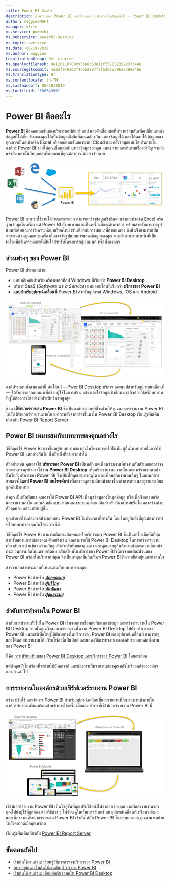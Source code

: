 ```yaml
---
title: Power BI คืออะไร
description: ภาพรวมของ Power BI และส่วนต่าง ๆ ทำงานด้วยกันอย่างไร - Power BI Desktop, บริการของ Power BI, Power BI สำหรับอุปกรณ์เคลื่อนที่, เซิร์ฟเวอร์รายงาน, Power BI Embedded
author: maggiesMSFT
manager: kfile
ms.service: powerbi
ms.subservice: powerbi-service
ms.topic: overview
ms.date: 08/19/2019
ms.author: maggies
LocalizationGroup: Get started
ms.openlocfilehash: 0e12d110708c955e0c63e11f7578523222375448
ms.sourcegitcommit: 4a3afe761d2f4a5bd897fafb36b53961739e8466
ms.translationtype: HT
ms.contentlocale: th-TH
ms.lasthandoff: 08/20/2019
ms.locfileid: "69654999"
---
```

# <a name="what-is-power-bi"></a>Power BI คืออะไร
**Power BI** คือคอลเลกชันของบริการซอฟต์แวร์ แอป และตัวเชื่อมต่อที่ทำงานร่วมกันเพื่อเปลี่ยนแหล่งข้อมูลที่ไม่เกี่ยวข้องของคุณให้เป็นข้อมูลเชิงลึกที่สอดคล้องกัน แสดงข้อมูลได้ และโต้ตอบได้ ข้อมูลของคุณอาจเป็นสเปรดชีต Excel หรือคอลเลกชันของระบบ Cloud และคลังข้อมูลแบบไฮบริดภายในองค์กร Power BI ช่วยให้คุณเชื่อมต่อกับแหล่งข้อมูลของคุณ แสดงภาพ และค้นพบเรื่องสำคัญ รวมถึงแชร์สิ่งเหล่านั้นกับบุคคลหรือทุกคนที่คุณต้องการได้อย่างง่ายดาย

![ไดอะแกรมแสดงแหล่งการป้อนข้อมูลสำหรับ Power BI](media/power-bi-overview/power-bi-input-new.png)

Power BI สามารถใช้งานได้ง่ายและสะดวก สามารถสร้างข้อมูลเชิงลึกด่วนจากสเปรดชีต Excel หรือฐานข้อมูลในเครื่อง แต่ Power BI ยังทนทานและเป็นเครื่องมือระดับองค์กร พร้อมสำหรับการวางรูปแบบพิเศษและการวิเคราะห์แบบเรียลไทม์ เช่นเดียวกับการพัฒนาที่กำหนดเอง ดังนั้นจึงสามารถเป็นรายงานส่วนบุคคลและเครื่องมือการจัดรูปแบบการแสดงข้อมูลของคุณ และยังสามารถทำหน้าที่เป็นเครื่องมือวิเคราะห์และตัดสินใจสำหรับโครงการกลุ่ม แผนก หรือทั้งองค์กร

## <a name="the-parts-of-power-bi"></a>ส่วนต่างๆ ของ Power BI
Power BI ประกอบด้วย: 
- แอปพลิเคชันสำหรับเครื่องเดสก์ท็อป Windows ที่เรียกว่า **Power BI Desktop**
- บริการ SaaS (*Software as a Service*) แบบออนไลน์ที่เรียกว่า **บริการของ Power BI** 
- **แอปสำหรับอุปกรณ์เคลื่อนที่** Power BI สำหรับอุปกรณ์ Windows, iOS และ Android

![Power BI Desktop, บริการ, อุปกรณ์เคลื่อนที่](media/power-bi-overview/power-bi-overview-blocks.png)

องค์ประกอบทั้งสามเหล่านี้ อันได้แก่ &mdash;Pwer BI Desktop บริการ และแอปสำหรับอุปกรณ์เคลื่อนที่&mdash; ได้รับการออกแบบมาเพื่อช่วยผู้ใช้ในการสร้าง แชร์ และใช้ข้อมูลเชิงลึกทางธุรกิจด้วยวิธีหรือบทบาทที่ผู้ใช้ต้องการได้อย่างมีประสิทธิภาพสูงสุด

ส่วน **เซิร์ฟเวอร์รายงาน Power BI** ซึ่งเป็นองค์ประกอบที่สี่จะช่วยให้คุณเผยแพร่รายงาน Power BI ไปยังเซิร์ฟเวอร์รายงานภายในองค์กรหลังจากสร้างขึ้นมาใน Power BI Desktop เรียนรู้เพิ่มเติมเกี่ยวกับ [Power BI Report Server](#on-premises-reporting-with-power-bi-report-server)

## <a name="how-power-bi-matches-your-role"></a>Power BI เหมาะสมกับบทบาทของคุณอย่างไร
วิธีที่คุณใช้ Power BI อาจขึ้นอยู่กับบทบาทของคุณในโครงการหรือในทีม ผู้อื่นในบทบาทอื่นอาจใช้ Power BI แตกต่างกันไป ซึ่งเป็นสิ่งที่สามารถทำได้

ตัวอย่างเช่น คุณอาจใช้ **บริการของ Power BI** เป็นหลัก แต่เพื่อนร่วมงานที่ทำงานกับตัวเลขและสร้างรายงานทางธุรกิจอาจใช้งาน **Power BI Desktop** เพื่อสร้างรายงาน จากนั้นเผยแพร่รายงานเหล่านั้นไปยังบริการของ Power BI ซึ่งเป็นที่ที่คุณสามารถดูได้ และเพื่อนร่วมงานคนอื่นๆ ในแผนกการขายอาจใช้**แอป Power BI บนโทรศัพท์** เพื่อตรวจดูความคืบหน้าของโควต้าการขาย และดูรายละเอียดลูกค้าเป้าหมาย

ถ้าคุณเป็นนักพัฒนา คุณอาจใช้ Power BI API เพื่อพุชข้อมูลลงในชุดข้อมูล หรือเพื่อฝังแดชบอร์ดและรายงานลงในแอปพลิเคชันแบบกำหนดเองของคุณ มีแนวคิดสำหรับวิชวลใหม่หรือไม่ ลองสร้างด้วยตัวคุณเอง แล้วแชร์กับผู้อื่น  

คุณยังอาจใช้แต่ละองค์ประกอบของ Power BI ในช่วงเวลาที่ต่างกัน โดยขึ้นอยู่กับสิ่งที่คุณต้องการทำหรือบทบาทของคุณในโครงการที่มี

วิธีที่คุณใช้ Power BI สามารถยึดตามลักษณะหรือบริการของ Power BI ซึ่งเป็นเครื่องมือที่ดีที่สุดสำหรับสถานการณ์ของคุณ ตัวอย่างเช่น คุณสามารถใช้ Power BI Desktop ในการสร้างรายงานเกี่ยวกับการส่วนมีส่วนร่วมกับลูกค้าสำหรับทีมของคุณเอง และคุณอาจดูสินค้าคงคลังและความคืบหน้ากระบวนการผลิตในแดชบอร์ดแบบเรียลไทม์ในบริการของ Power BI เนื่องจากแต่ละส่วนของ Power BI พร้อมให้บริการแก่คุณ จึงเป็นเหตุผลที่ผลิตภัณฑ์ Power BI มีความยืดหยุ่นและน่าสนใจ

สำรวจเอกสารประกอบที่เหมาะสมกับบทบาทของคุณ:
- Power BI สำหรับ [***นักออกแบบ***](desktop-what-is-desktop.md)
- Power BI สำหรับ [***ผู้บริโภค***](consumer/end-user-consumer.md)
- Power BI สำหรับ [***นักพัฒนา***](developer/what-can-you-do.md)
- Power BI สำหรับ [***ผู้ดูแลระบบ***](service-admin-administering-power-bi-in-your-organization.md)

## <a name="the-flow-of-work-in-power-bi"></a>ลำดับการทำงานใน Power BI
ลำดับการทำงานทั่วไปใน Power BI เริ่มจากการเชื่อมต่อกับแหล่งข้อมูล และสร้างรายงานใน Power BI Desktop จากนั้นคุณจึงเผยแพร่รายงานนั้นจาก Power BI Desktop ไปยัง บริการของ Power BI และแชร์เพื่อให้ผู้ใช้ปลายทางในบริการของ Power BI และอุปกรณ์เคลื่อนที่ สามารถดู และโต้ตอบกับรายงานได้
เวิร์กโฟลว์นี้เป็นปกติ และแสดงวิธีการทำงานขององค์ประกอบหลักทั้งสามของ Power BI

นี่คือ [การเปรียบเทียบของ Power BI Desktop และบริการของ Power BI](service-service-vs-desktop.md) โดยละเอียด

แต่ถ้าคุณยังไม่พร้อมที่จะย้ายไปยังคลาวด์ และต้องการเก็บรายงานของคุณหลังไฟร์วอลล์ขององค์กร  ลองอ่านต่อไป

## <a name="on-premises-reporting-with-power-bi-report-server"></a>การรายงานในองค์กรด้วยเซิร์ฟเวอร์รายงาน Power BI
สร้าง ปรับใช้ และจัดการ Power BI สำหรับอุปกรณ์เคลื่อนที่และรายงานที่มีการแบ่งหน้าภายในองค์กรกับช่วงเตรียมพร้อมสำหรับการใช้เครื่องมือและบริการที่เซิร์ฟเวอร์รายงาน Power BI มี

![ไดอะแกรมสำหรับภายในองค์กร](media/power-bi-overview/power-bi-report-server2.png)

เซิร์ฟเวอร์รายงาน Power BI เป็นโซลูชันที่คุณปรับใช้หลังไฟร์วอลล์ของคุณ และจัดส่งรายงานของคุณไปยังผู้ใช้ที่ถูกต้อง ด้วยวิธีต่าง ๆ ไม่ว่าจะดูในเว็บเบราว์เซอร์ บนอุปกรณ์เคลื่อนที่ หรือทางอีเมล และเนื่องจากเซิร์ฟเวอร์รายงาน Power BI เข้ากันได้กับ Power BI ในระบบคลาวด์ คุณสามารถย้ายไปยังคลาวด์เมื่อคุณพร้อม 

เรียนรู้เพิ่มเติมเกี่ยวกับ [Power BI Report Server](report-server/get-started.md)

## <a name="next-steps"></a>ขั้นตอนถัดไป
- [เริ่มต้นใช้งานด่วน: เรียนรู้วิธีการสำรวจบริการของ Power BI](service-the-new-power-bi-experience.md)   
- [บทช่วยสอน: เริ่มต้นใช้งานกับบริการของ Power BI](service-get-started.md)
- [เริ่มต้นใช้งานด่วน: เชื่อมต่อกับข้อมูลใน Power BI Desktop](desktop-quickstart-connect-to-data.md)
